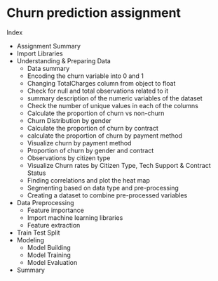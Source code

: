 #  Churn prediction assignment

Index
- Assignment Summary
- Import Libraries
- Understanding & Preparing Data
  * Data summary
  * Encoding the churn variable into 0 and 1
  * Changing TotalCharges column from object to float
  * Check for null and total observations related to it
  * summary description of the numeric variables of the dataset
  * Check the number of unique values in each of the columns
  * Calculate the proportion of churn vs non-churn
  * Churn Distribution by gender
  * Calculate the proportion of churn by contract
  * calculate the proportion of churn by payment method
  * Visualize churn by payment method
  * Proportion of churn by gender and contract
  * Observations by citizen type
  * Visualize Churn rates by Citizen Type, Tech Support & Contract Status
  * Finding correlations and plot the heat map
  * Segmenting based on data type and pre-processing
  * Creating a dataset to combine pre-processed variables
- Data Preprocessing
  * Feature importance
  * Import machine learning libraries
  * Feature extraction
- Train Test Split
- Modeling
  * Model Building
  * Model Training
  * Model Evaluation
- Summary
